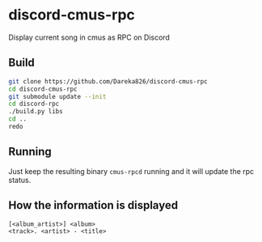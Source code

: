 # discord-cmus-rpc

Display current song in cmus as RPC on Discord

## Build
```sh
git clone https://github.com/Dareka826/discord-cmus-rpc
cd discord-cmus-rpc
git submodule update --init
cd discord-rpc
./build.py libs
cd ..
redo
```

## Running
Just keep the resulting binary `cmus-rpcd` running and it will update the rpc status.

## How the information is displayed
```
[<album_artist>] <album>
<track>. <artist> - <title>
```
